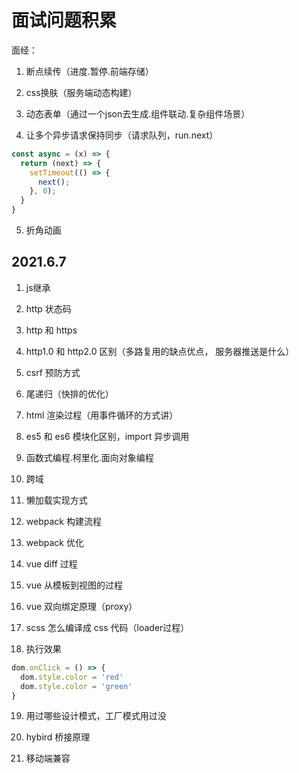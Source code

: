 # 面试问题积累

面经：

1. 断点续传（进度.暂停.前端存储）

2. css换肤（服务端动态构建）

3. 动态表单（通过一个json去生成.组件联动.复杂组件场景）

4. 让多个异步请求保持同步（请求队列，run.next）
``` js
const async = (x) => {
  return (next) => {
    setTimeout(() => {
      next();  
    }, 0);
  }
}

```

5. 折角动画

## 2021.6.7

1. js继承

2. http 状态码

3. http 和 https 

10. http1.0 和 http2.0 区别（多路复用的缺点优点， 服务器推送是什么）

3. csrf 预防方式

4. 尾递归（快排的优化）

6. html 渲染过程（用事件循环的方式讲）

7. es5 和 es6 模块化区别，import 异步调用

8. 函数式编程.柯里化.面向对象编程

11. 跨域

14. 懒加载实现方式

12. webpack 构建流程

13. webpack 优化

15. vue diff 过程

16. vue 从模板到视图的过程

5. vue 双向绑定原理（proxy）

17. scss 怎么编译成 css 代码（loader过程）

18. 执行效果

``` js
dom.onClick = () => {
  dom.style.color = 'red'
  dom.style.color = 'green'
}
```

19. 用过哪些设计模式，工厂模式用过没

20. hybird 桥接原理

21. 移动端兼容
